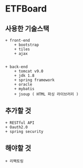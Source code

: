# ETFBoard

## 사용한 기술스택
	+ front-end
		+ bootstrap
		+ tiles
		+ ajax


	+ back-end
		+ tomcat v9.0
		+ jdk 1.8
		+ spring framework
		+ oracle
		+ mybatis
		+ jsoup ( HTML 파싱 라이브러리 )

## 추가할 것
	+ RESTful API
	+ Oauth2.0
	+ spring security

## 해야할 것
	+ 리팩토링